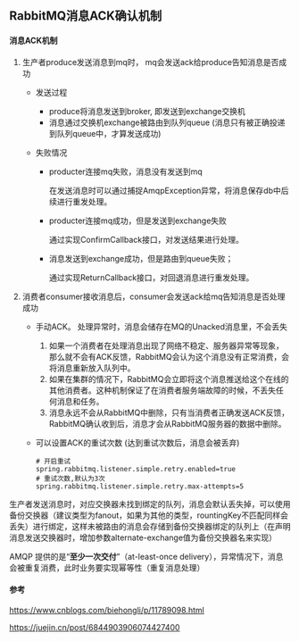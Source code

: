 ## RabbitMQ消息ACK确认机制

#### 消息ACK机制

1. 生产者produce发送消息到mq时， mq会发送ack给produce告知消息是否成功
   - 发送过程
     - produce将消息发送到broker, 即发送到exchange交换机
     - 消息通过交换机exchange被路由到队列queue (消息只有被正确投递到队列queue中，才算发送成功)
     
    - 失败情况
   
      - producter连接mq失败，消息没有发送到mq
   
        在发送消息时可以通过捕捉AmqpException异常，将消息保存db中后续进行重发处理。
   
      - producter连接mq成功，但是发送到exchange失败
   
         通过实现ConfirmCallback接口，对发送结果进行处理。
   
      - 消息发送到exchange成功，但是路由到queue失败；
   
         通过实现ReturnCallback接口，对回退消息进行重发处理。
   
        

2. 消费者consumer接收消息后，consumer会发送ack给mq告知消息是否处理成功

   - 手动ACK。 处理异常时，消息会储存在MQ的Unacked消息里，不会丢失

     1. 如果一个消费者在处理消息出现了网络不稳定、服务器异常等现象，那么就不会有ACK反馈，RabbitMQ会认为这个消息没有正常消费，会将消息重新放入队列中。
     2. 如果在集群的情况下，RabbitMQ会立即将这个消息推送给这个在线的其他消费者。这种机制保证了在消费者服务端故障的时候，不丢失任何消息和任务。
     3. 消息永远不会从RabbitMQ中删除，只有当消费者正确发送ACK反馈，RabbitMQ确认收到后，消息才会从RabbitMQ服务器的数据中删除。
     
   - 可以设置ACK的重试次数 (达到重试次数后，消息会被丢弃)
   
     ```
     # 开启重试
     spring.rabbitmq.listener.simple.retry.enabled=true
     # 重试次数,默认为3次
     spring.rabbitmq.listener.simple.retry.max-attempts=5
     ```



生产者发送消息时，对应交换器未找到绑定的队列，消息会默认丢失掉，可以使用备份交换器（建议类型为fanout，如果为其他的类型，rountingKey不匹配同样会丢失）进行绑定，这样未被路由的消息会存储到备份交换器绑定的队列上（在声明消息发送交换器时，增加参数alternate-exchange值为备份交换器名来实现）



AMQP 提供的是“**至少一次交付**”（at-least-once delivery），异常情况下，消息会被重复消费，此时业务要实现幂等性（重复消息处理）



#### 参考

https://www.cnblogs.com/biehongli/p/11789098.html

https://juejin.cn/post/6844903906074427400
